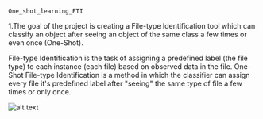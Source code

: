                                                           One_shot_learning_FTI
 1.The goal of the project is creating a File-type Identification tool which can classify an object 
 after seeing an object of the same class a few times or even once (One-Shot).
 
File-type Identification is the task of assigning a predefined label (the file type) to each instance (each file) based on observed data in the file.
One-Shot File-type Identification is a method in which the classifier can assign every file it's predefined label
after "seeing" the same type of file a few times or only once.

![alt text](https://github.com/itayarcobi/One_shot_learning_FTI/issues/1#issue-1341361543)
